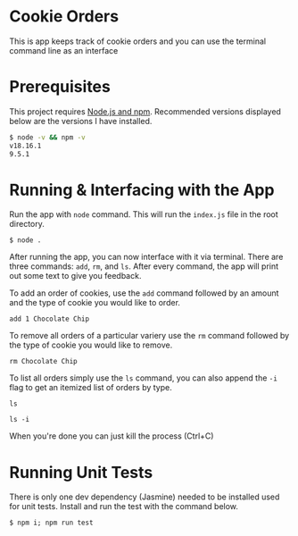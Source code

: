 # Cookie Orders

This is app keeps track of cookie orders and you can use the terminal command line as an interface

# Prerequisites

This project requires [Node.js and npm](https://docs.npmjs.com/downloading-and-installing-node-js-and-npm). Recommended versions displayed below are the versions I have installed.

```sh
$ node -v && npm -v
v18.16.1
9.5.1
```

# Running & Interfacing with the App

Run the app with `node` command. This will run the `index.js` file in the root directory.

```
$ node .
```

After running the app, you can now interface with it via terminal. There are three commands: `add`, `rm`, and `ls`. After every command, the app will print out some text to give you feedback.

To add an order of cookies, use the `add` command followed by an amount and the type of cookie you would like to order.

```
add 1 Chocolate Chip
```

To remove all orders of a particular variery use the `rm` command followed by the type of cookie you would like to remove.

```
rm Chocolate Chip
```

To list all orders simply use the `ls` command, you can also append the `-i` flag to get an itemized list of orders by type.

```
ls
```

```
ls -i
```

When you're done you can just kill the process (Ctrl+C)

# Running Unit Tests

There is only one dev dependency (Jasmine) needed to be installed used for unit tests. Install and run the test with the command below.

```
$ npm i; npm run test
```
